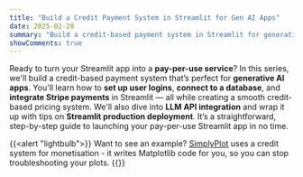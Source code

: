 ```yaml
---
title: "Build a Credit Payment System in Streamlit for Gen AI Apps"
date: 2025-02-28
summary: "Build a credit-based payment system in Streamlit for generative AI apps — from user logins to production deployment."
showComments: true
---
```


Ready to turn your Streamlit app into a **pay-per-use service**? In this series, we'll build a credit-based payment system that’s perfect for **generative AI apps**. You'll learn how to **set up user logins**, **connect to a database**, and **integrate Stripe payments** in Streamlit — all while creating a smooth credit-based pricing system. We'll also dive into **LLM API integration** and wrap it up with tips on **Streamlit production deployment**. It’s a straightforward, step-by-step guide to launching your pay-per-use Streamlit app in no time.

{{<alert "lightbulb">}}
Want to see an example? [SimplyPlot](https://simplyplot.streamlit.app/) uses a credit system for monetisation - it writes Matplotlib code for you, so you can stop troubleshooting your plots.
{{</alert>}}
